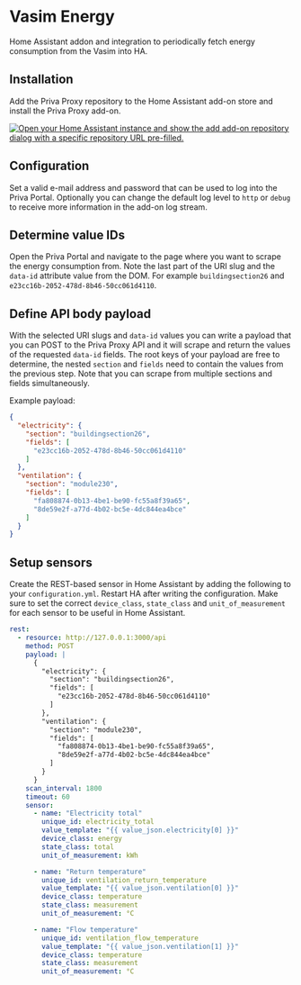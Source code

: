 # Vasim Energy
Home Assistant addon and integration to periodically fetch energy consumption from the Vasim into HA.

## Installation
Add the Priva Proxy repository to the Home Assistant add-on store and install the Priva Proxy add-on.

[![Open your Home Assistant instance and show the add add-on repository dialog with a specific repository URL pre-filled.](https://my.home-assistant.io/badges/supervisor_add_addon_repository.svg)](https://my.home-assistant.io/redirect/supervisor_add_addon_repository/?repository_url=https%3A%2F%2Fgithub.com%2F10KB%2Fvasim-energy.git)

## Configuration
Set a valid e-mail address and password that can be used to log into the Priva Portal. Optionally you can change the default log level to `http` or `debug` to receive more information in the add-on log stream.

## Determine value IDs
Open the Priva Portal and navigate to the page where you want to scrape the energy consumption from. Note the last part of the URI slug  and the `data-id` attribute value from the DOM. For example `buildingsection26` and `e23cc16b-2052-478d-8b46-50cc061d4110`.

## Define API body payload
With the selected URI slugs and `data-id` values you can write a payload that you can POST to the Priva Proxy API and it will scrape and return the values of the requested `data-id` fields. The root keys of your payload are free to determine, the nested `section` and `fields` need to contain the values from the previous step. Note that you can scrape from multiple sections and fields simultaneously.

Example payload:
```json
{
  "electricity": {
    "section": "buildingsection26",
    "fields": [
      "e23cc16b-2052-478d-8b46-50cc061d4110"
    ]
  },
  "ventilation": {
    "section": "module230",
    "fields": [
      "fa808874-0b13-4be1-be90-fc55a8f39a65",
      "8de59e2f-a77d-4b02-bc5e-4dc844ea4bce"
    ]
  }
}
```

## Setup sensors
Create the REST-based sensor in Home Assistant by adding the following to your `configuration.yml`. Restart HA after writing the configuration. Make sure to set the correct `device_class`, `state_class` and `unit_of_measurement` for each sensor to be useful in Home Assistant.

```yaml
rest:
  - resource: http://127.0.0.1:3000/api
    method: POST
    payload: |
      {
        "electricity": {
          "section": "buildingsection26",
          "fields": [
            "e23cc16b-2052-478d-8b46-50cc061d4110"
          ]
        },
        "ventilation": {
          "section": "module230",
          "fields": [
            "fa808874-0b13-4be1-be90-fc55a8f39a65",
            "8de59e2f-a77d-4b02-bc5e-4dc844ea4bce"
          ]
        }
      }
    scan_interval: 1800
    timeout: 60
    sensor:
      - name: "Electricity total"
        unique_id: electricity_total
        value_template: "{{ value_json.electricity[0] }}"
        device_class: energy
        state_class: total
        unit_of_measurement: kWh

      - name: "Return temperature"
        unique_id: ventilation_return_temperature
        value_template: "{{ value_json.ventilation[0] }}"
        device_class: temperature
        state_class: measurement
        unit_of_measurement: °C

      - name: "Flow temperature"
        unique_id: ventilation_flow_temperature
        value_template: "{{ value_json.ventilation[1] }}"
        device_class: temperature
        state_class: measurement
        unit_of_measurement: °C
```
